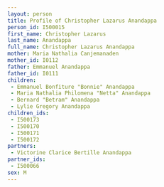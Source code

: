 ```yaml
---
layout: person
title: Profile of Christopher Lazarus Anandappa
person_id: I500015
first_name: Christopher Lazarus
last_name: Anandappa
full_name: Christopher Lazarus Anandappa
mother: Maria Nathalia Canjemanaden
mother_id: I0112
father: Emmanuel Anandappa
father_id: I0111
children:
 - Emmanuel Bonfiture "Bonnie" Anandappa
 - Maria Nathalia Philomena "Netta" Anandappa
 - Bernard "Betram" Anandappa
 - Lylie Gregory Anandappa
children_ids:
 - I500173
 - I500170
 - I500171
 - I500172
partners:
 - Victorine Clarice Bertille Anandappa
partner_ids:
 - I500066
sex: M
---
```


